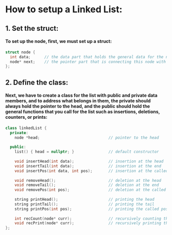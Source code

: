 <h1>How to setup a Linked List:</h1>

<h2>
1. Set the struct:</h2>
<h4>
To set up the node, first, we must set up a struct:
</h4>

```cpp
struct node {
  int data;      // the data part that holds the general data for the node
  node* next;    // the pointer part that is connecting this node with others
};
```

<h2>
2. Define the class:</h2>
<h4>
Next, we have to create a class for the list with public and private data members, and to address what belongs in them, the private should always hold the pointer to the head, and the public should hold the general functions that you call for the list such as insertions, deletions, counters, or prints:
</h4>

```cpp
class linkedList {
  private:
    node *head;                              // pointer to the head
  
  public:
    list() { head = nullptr; }               // default constructor
  
    void insertHead(int data);               // insertion at the head
    void insertTail(int data);               // insertion at the end
    void insertPos(int data, int pos);       // insertion at the called position
  
    void removeHead();                       // deletion at the head
    void removeTail();                       // deletion at the end
    void removePos(int pos);                 // deletion at the called position
  
    string printHead();                      // printing the head
    string printTail();                      // printing the tail
    string printPos(int pos);                // printing the called position
  
    int recCount(node* curr);                // recursively counting the nodes in the linked list
    void recPrint(node* curr);               // recursively printing the nodes in the linked list
};
```
